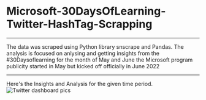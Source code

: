 # Microsoft-30DaysOfLearning-Twitter-HashTag-Scrapping
_______________

The data was scraped using Python library snscrape and Pandas.
The analysis is focused on anlysing and getting insights from the #30Daysoflearning  for the month of May and June the Microsoft program publicity started in May but  kicked off officially in June 2022
________
Here's the Insights and Analysis for the given time period.
![Twitter dashboard pics](https://user-images.githubusercontent.com/91569726/177226947-5825895b-565b-4a53-baef-7654a049428c.jpg)

